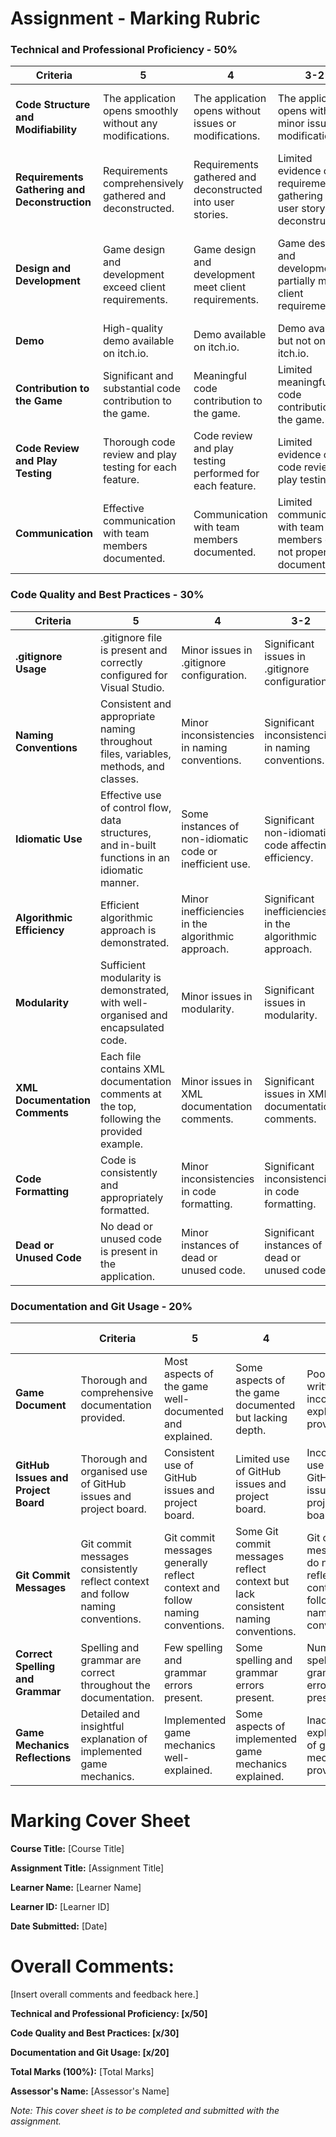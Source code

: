 # Assignment - Marking Rubric

### Technical and Professional Proficiency - 50%

| **Criteria**                                  | **5**                                                         | **4**                                                      | **3-2**                                                                  | **1-0**                                                                     |
| --------------------------------------------- | ------------------------------------------------------------- | ---------------------------------------------------------- | ------------------------------------------------------------------------ | --------------------------------------------------------------------------- |
| **Code Structure and Modifiability**          | The application opens smoothly without any modifications.     | The application opens without issues or modifications.     | The application opens with minor issues or modifications.                | The application fails to open or requires significant modifications.        |
| **Requirements Gathering and Deconstruction** | Requirements comprehensively gathered and deconstructed.      | Requirements gathered and deconstructed into user stories. | Limited evidence of requirements gathering or user story deconstruction. | No evidence of requirements gathering or user story deconstruction.         |
| **Design and Development**                    | Game design and development exceed client requirements.       | Game design and development meet client requirements.      | Game design and development partially meet client requirements.          | Game design and development significantly deviate from client requirements. |
| **Demo**                                      | High-quality demo available on itch.io.                       | Demo available on itch.io.                                 | Demo available but not on itch.io.                                       | No demo available or not on itch.io.                                        |
| **Contribution to the Game**            | Significant and substantial code contribution to the game. | Meaningful code contribution to the game.               | Limited meaningful code contribution to the game.                     | No meaningful code contribution to the game.                             |
| **Code Review and Play Testing**              | Thorough code review and play testing for each feature.       | Code review and play testing performed for each feature.   | Limited evidence of code review or play testing.                         | No evidence of code review or play testing.                                 |
| **Communication**                             | Effective communication with team members documented.         | Communication with team members documented.                | Limited communication with team members or not properly documented.      | No communication with team members or not documented.                       |


### Code Quality and Best Practices - 30%

| **Criteria**                   | **5**                                                                                          | **4**                                                    | **3-2**                                                 | **1-0**                                                  |
| ------------------------------ | ---------------------------------------------------------------------------------------------- | -------------------------------------------------------- | ------------------------------------------------------- | -------------------------------------------------------- |
| **.gitignore Usage**           | .gitignore file is present and correctly configured for Visual Studio.                         | Minor issues in .gitignore configuration.                | Significant issues in .gitignore configuration.         | Missing or incorrect .gitignore file.                    |
| **Naming Conventions**         | Consistent and appropriate naming throughout files, variables, methods, and classes.           | Minor inconsistencies in naming conventions.             | Significant inconsistencies in naming conventions.      | Naming conventions are not followed.                     |
| **Idiomatic Use**              | Effective use of control flow, data structures, and in-built functions in an idiomatic manner. | Some instances of non-idiomatic code or inefficient use. | Significant non-idiomatic code affecting efficiency.    | Poor use of control flow, data structures, or functions. |
| **Algorithmic Efficiency**     | Efficient algorithmic approach is demonstrated.                                                | Minor inefficiencies in the algorithmic approach.        | Significant inefficiencies in the algorithmic approach. | Poor or non-efficient algorithmic approach.              |
| **Modularity**                 | Sufficient modularity is demonstrated, with well-organised and encapsulated code.              | Minor issues in modularity.                              | Significant issues in modularity.                       | Lack of modularity, code is not well-organised.          |
| **XML Documentation Comments** | Each file contains XML documentation comments at the top, following the provided example.      | Minor issues in XML documentation comments.              | Significant issues in XML documentation comments.       | Missing or incorrect XML documentation comments.         |
| **Code Formatting**            | Code is consistently and appropriately formatted.                                              | Minor inconsistencies in code formatting.                | Significant inconsistencies in code formatting.         | Poor or non-consistent code formatting.                  |
| **Dead or Unused Code**        | No dead or unused code is present in the application.                                          | Minor instances of dead or unused code.                  | Significant instances of dead or unused code.           | Widespread presence of dead or unused code.              |



### Documentation and Git Usage - 20%

| | **Criteria**                   | **5**                                                                                          | **4**                                                    | **3-2**                                                 | **1-0**                                                  |
| ------------------------------ | ---------------------------------------------------------------------------------------------- | -------------------------------------------------------- | ------------------------------------------------------- | -------------------------------------------------------- | --- |
| **Game Document**    | Thorough and comprehensive documentation provided.         | Most aspects of the game well-documented and explained.   | Some aspects of the game documented but lacking depth.  | Poorly written or incomplete explanation provided.  |                                                  |                                                  |
| **GitHub Issues and Project Board**                                       | Thorough and organised use of GitHub issues and project board. | Consistent use of GitHub issues and project board.        | Limited use of GitHub issues and project board.        | Inconsistent use of GitHub issues and project board. |                                                  |                                                  |
| **Git Commit Messages**          | Git commit messages consistently reflect context and follow naming conventions. | Git commit messages generally reflect context and follow naming conventions. | Some Git commit messages reflect context but lack consistent naming conventions. | Git commit messages do not reflect context or follow naming conventions. |                                                  |                                                  |
| **Correct Spelling and Grammar**                                                                                   | Spelling and grammar are correct throughout the documentation. | Few spelling and grammar errors present.                 | Some spelling and grammar errors present.              | Numerous spelling and grammar errors present.        |                                                  |                                                  |
| **Game Mechanics Reflections**                  | Detailed and insightful explanation of implemented game mechanics. | Implemented game mechanics well-explained.               | Some aspects of implemented game mechanics explained.   | Inadequate explanation of game mechanics provided.   |                                                  |                                                  |

# Marking Cover Sheet

**Course Title:** [Course Title]

**Assignment Title:** [Assignment Title]

**Learner Name:** [Learner Name]

**Learner ID:** [Learner ID]

**Date Submitted:** [Date]

# Overall Comments:

[Insert overall comments and feedback here.]

**Technical and Professional Proficiency: [x/50]**

**Code Quality and Best Practices: [x/30]**

**Documentation and Git Usage: [x/20]**

**Total Marks (100%):** [Total Marks]

**Assessor's Name:** [Assessor's Name]

_Note: This cover sheet is to be completed and submitted with the assignment._
